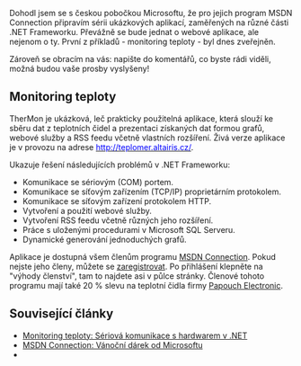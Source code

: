 <!-- dcterms:identifier = aspnetcz#106 -->
<!-- dcterms:title = První z ukázkových aplikací pro MSDN Connection: TherMon -->
<!-- dcterms:abstract = TherMon je ukázková, leč prakticky použitelná aplikace, která slouží ke sběru dat z teplotních čidel a prezentaci získaných dat formou grafů, webové služby a RSS feedu včetně vlastních rozšíření. Živá verze aplikace je v provozu na adrese http://teplomer.altairis.cz/. -->
<!-- np9:categoryId = 1 -->
<!-- x4w:category = Tipy, triky -->
<!-- np9:authorId = 1 -->
<!-- np9:authorEmail = michal.valasek@altairis.cz -->
<!-- dcterms:creator = Michal Altair Valášek -->
<!-- dcterms:created = 2006-07-31T11:27:47.397+02:00 -->
<!-- dcterms:dateAccepted = 2006-07-31T11:27:47.397+02:00 -->

Dohodl jsem se s českou pobočkou Microsoftu, že pro jejich program MSDN Connection připravím sérii ukázkových aplikací, zaměřených na různé části .NET Frameworku. Převážně se bude jednat o webové aplikace, ale nejenom o ty. První z příkladů - monitoring teploty - byl dnes zveřejněn.

Zároveň se obracím na vás: napište do komentářů, co byste rádi viděli, možná budou vaše prosby vyslyšeny!

## Monitoring teploty

TherMon je ukázková, leč prakticky použitelná aplikace, která slouží ke sběru dat z teplotních čidel a prezentaci získaných dat formou grafů, webové služby a RSS feedu včetně vlastních rozšíření. Živá verze aplikace je v provozu na adrese [<font color="#0000ff">http://teplomer.altairis.cz/</font>](http://teplomer.altairis.cz/).

Ukazuje řešení následujících problémů v .NET Frameworku:

*   Komunikace se sériovým (COM) portem. 
*   Komunikace se síťovým zařízením (TCP/IP) proprietárním protokolem. 
*   Komunikace se síťovým zařízení protokolem HTTP. 
*   Vytvoření a použití webové služby. 
*   Vytvoření RSS feedu včetně různých jeho rozšíření. 
*   Práce s uloženými procedurami v Microsoft SQL Serveru. 
*   Dynamické generování jednoduchých grafů.  

Aplikace je dostupná všem členům programu [MSDN Connection](https://www.microsoft.com/cze/msdn/connection/default.mspx). Pokud nejste jeho členy, můžete se [zaregistrovat](https://www.microsoft.com/cze/msdn/connection/disclaimer.mspx). Po přihlášení klepněte na "výhody členství", tam to najdete asi v půlce stránky. Členové tohoto programu mají také 20 % slevu na teplotní čidla firmy [Papouch Electronic](http://www.papouch.com/).

## Související články

 <span id="ctl00_CPHC_LabelArticleTitle"> 

*   <span id="ctl00_CPHC_LabelArticleTitle"> [Monitoring teploty: Sériová komunikace s hardwarem v .NET](https://www.aspnet.cz/Articles/41-monitoring-teploty-seriova-komunikace-s-hardwarem-v-net.aspx) </span> 
*   <span>  <span> [MSDN Connection: Vánoční dárek od Microsoftu](https://www.aspnet.cz/Articles/68-msdn-connection-vanocni-darek-od-microsoftu.aspx) </span> 
*   </span>  </span>